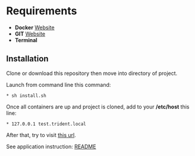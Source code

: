 # Requirements


* **Docker** [Website](https://www.docker.com/ "Docker") 
* **GIT** [Website](https://git-scm.com/ "GIT") 
* **Terminal**


## Installation

Clone or download this repository then move into directory of project.
 
Launch from command line this command:

```
* sh install.sh
```

Once all containers are up and project is cloned, add to your **/etc/host** this line:

```
* 127.0.0.1	test.trident.local
```

After that, try to visit [this url](http://test.trident.local:8080/api/doc).

See application instruction: [README](https://github.com/barmarko27/trident-test-app/blob/master/README.md)
